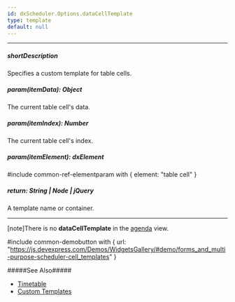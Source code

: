 ```yaml
---
id: dxScheduler.Options.dataCellTemplate
type: template
default: null
---
```

---
##### shortDescription
Specifies a custom template for table cells.

##### param(itemData): Object
The current table cell's data.

##### param(itemIndex): Number
The current table cell's index.

##### param(itemElement): dxElement
#include common-ref-elementparam with { element: "table cell" }

##### return: String | Node | jQuery
A template name or container.

---
[note]There is no **dataCellTemplate** in the [agenda](/concepts/05%20Widgets/Scheduler/060%20Views/010%20View%20Types/050%20Agenda%20View.md '/Documentation/Guide/Widgets/Scheduler/Views/View_Types/#Agenda_View') view.

#include common-demobutton with {
    url: "https://js.devexpress.com/Demos/WidgetsGallery/#demo/forms_and_multi-purpose-scheduler-cell_templates"
}

#####See Also#####
- [Timetable](/concepts/05%20Widgets/Scheduler/050%20Timetable.md '/Documentation/Guide/Widgets/Scheduler/Timetable/')
- [Custom Templates](/concepts/05%20Widgets/zz%20Common/30%20Templates/10%20Custom%20Templates.md '/Documentation/Guide/Widgets/Common/Templates/#Custom_Templates')